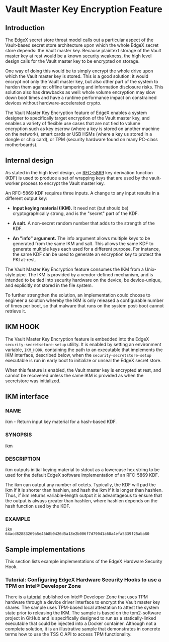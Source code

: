 # Vault Master Key Encryption Feature

## Introduction

The EdgeX secret store threat model calls out a particular aspect
of the Vault-based secret store architecture
upon which the whole EdgeX secret store depends: the Vault master key.
Because plaintext storage of the Vault master key at rest would be
a known [security weakness](https://cwe.mitre.org/data/definitions/313.html),
the high level design calls for the Vault master key to be encrypted on storage.

One way of doing this would be to simply encrypt the whole drive
upon which the Vault master key is stored.
This is a good solution:
it would encrypt not only the Vault master key,
but also other part of the system to harden them against
offline tampering and information disclosure risks.
This solution also has drawbacks as well:
whole volume encryption may slow down boot times
and have a runtime performance impact on constrained
devices without hardware-accelerated crypto.

The Vault Master Key Encryption feature of EdgeX enables
a system designer to specifically target encryption of the Vault master key,
and enables a variety of flexible use cases that are not tied to volume encryption
such as key escrow (where a key is stored on another machine on the network),
smart cards or USB HSMs (where a key us stored in a dongle or chip card),
or TPM (security hardware found on many PC-class motherboards).

## Internal design

As stated in the high level design,
an [RFC-5869](https://tools.ietf.org/html/rfc5869) key derivation function (KDF)
is used to produce a set of wrapping keys
that are used by the vault-worker process to encrypt the Vault master key.

An RFC-5869 KDF requires three inputs.
A change to any input results in a different output key:

* **Input keying material (IKM).**
  It need not (but should be) cryptographically strong, and is the "secret" part of the KDF.

* **A salt.**  A non-secret random number that adds to the strength of the KDF.

* **An "info" argument.**
  The info argument allows multiple keys to be generated from the same IKM and salt.
  This allows the same KDF to generate multiple keys each used for a different purpose.
  For instance, the same KDF can be used to generate an encryption key to protect the PKI at-rest.

The Vault Master Key Encryption feature
consumes the IKM from a Unix-style pipe.
The IKM is provided by a vendor-defined mechanism,
and is intended to be tied into security hardware on the device,
be device-unique,
and explicitly not stored in the file system.

To further strengthen the solution,
an implementation could choose to engineer a solution whereby the IKM
is only released a configurable number of times per boot,
so that malware that runs on the system post-boot cannot retrieve it.

## IKM HOOK

The Vault Master Key Encryption feature is embedded
into the EdgeX `security-secretsetore-setup` utility.
It is enabled by setting an environment variable,
`IKM_HOOK`, containing the path to an executable
that implements the IKM interface, described below,
when the `security-secretstore-setup` executable
is run in early boot to initialize or unseal
the EdgeX secret store.

When this feature is enabled,
the Vault master key is encrypted at rest,
and cannot be recovered unless the same
IKM is provided as when the secretstore was initialized.


## IKM interface

### NAME
ikm - Return input key material for a hash-based KDF.

### SYNOPSIS
ikm

### DESCRIPTION

ikm outputs initial keying material to stdout as a lowercase hex string to be used for the default EdgeX software implementation of an RFC-5869 KDF.

The ikm can output any number of octets. Typically, the KDF will pad the ikm if it is shorter than hashlen, and hash the ikm if it is longer than hashlen. Thus, if ikm returns variable-length output it is advantageous to ensure that the output is always greater than hashlen, where hashlen depends on the hash function used by the KDF.

### EXAMPLE

```
ikm
64acd82883269a5e46b8b0426d5a18e2b006f7d79041a68a4efa5339f25aba80
```

## Sample implementations

This section lists example implementations of the EdgeX Hardware Security Hook.

### Tutorial: Configuring EdgeX Hardware Security Hooks to use a TPM on Intel® Developer Zone

There is a
[tutorial](https://software.intel.com/content/www/us/en/develop/articles/tutorial--configuring-edgex-hardware-security-hooks-to-use-a-tpm.html)
published on Intel® Developer Zone
that uses TPM hardware through a device driver interface
to encrypt the Vault master key shares.
The sample uses TPM-based local attestation to attest the system state
prior to releasing the IKM.
The sample is based on the tpm2-software project in GitHub
and is specifically designed to run as a statically-linked executable
that could be injected into a Docker container.
Although not a complete solution,
it is an illustrative sample that demonstrates
in concrete terms how to use the TSS C API to access TPM functionality.
